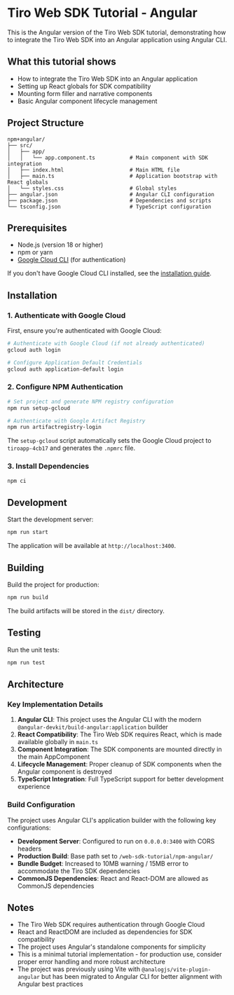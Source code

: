 # Tiro Web SDK Tutorial - Angular

This is the Angular version of the Tiro Web SDK tutorial, demonstrating how to integrate the Tiro Web SDK into an Angular application using Angular CLI.

## What this tutorial shows

- How to integrate the Tiro Web SDK into an Angular application
- Setting up React globals for SDK compatibility
- Mounting form filler and narrative components
- Basic Angular component lifecycle management

## Project Structure

```
npm+angular/
├── src/
│   ├── app/
│   │   └── app.component.ts           # Main component with SDK integration
│   ├── index.html                     # Main HTML file
│   ├── main.ts                        # Application bootstrap with React globals
│   └── styles.css                     # Global styles
├── angular.json                       # Angular CLI configuration
├── package.json                       # Dependencies and scripts
└── tsconfig.json                      # TypeScript configuration
```

## Prerequisites

- Node.js (version 18 or higher)
- npm or yarn
- [Google Cloud CLI](https://cloud.google.com/sdk/docs/install) (for authentication)

If you don't have Google Cloud CLI installed, see the [installation guide](https://cloud.google.com/sdk/docs/install).

## Installation

### 1. Authenticate with Google Cloud

First, ensure you're authenticated with Google Cloud:

```bash
# Authenticate with Google Cloud (if not already authenticated)
gcloud auth login

# Configure Application Default Credentials
gcloud auth application-default login
```

### 2. Configure NPM Authentication

```bash
# Set project and generate NPM registry configuration
npm run setup-gcloud

# Authenticate with Google Artifact Registry
npm run artifactregistry-login
```

The `setup-gcloud` script automatically sets the Google Cloud project to `tiroapp-4cb17` and generates the `.npmrc` file.

### 3. Install Dependencies

```bash
npm ci
```

## Development

Start the development server:
```bash
npm run start
```

The application will be available at `http://localhost:3400`.

## Building

Build the project for production:
```bash
npm run build
```

The build artifacts will be stored in the `dist/` directory.

## Testing

Run the unit tests:
```bash
npm run test
```

## Architecture

### Key Implementation Details

1. **Angular CLI**: This project uses the Angular CLI with the modern `@angular-devkit/build-angular:application` builder
2. **React Compatibility**: The Tiro Web SDK requires React, which is made available globally in `main.ts`
3. **Component Integration**: The SDK components are mounted directly in the main AppComponent
4. **Lifecycle Management**: Proper cleanup of SDK components when the Angular component is destroyed
5. **TypeScript Integration**: Full TypeScript support for better development experience

### Build Configuration

The project uses Angular CLI's application builder with the following key configurations:
- **Development Server**: Configured to run on `0.0.0.0:3400` with CORS headers
- **Production Build**: Base path set to `/web-sdk-tutorial/npm-angular/`
- **Bundle Budget**: Increased to 10MB warning / 15MB error to accommodate the Tiro SDK dependencies
- **CommonJS Dependencies**: React and React-DOM are allowed as CommonJS dependencies

## Notes

- The Tiro Web SDK requires authentication through Google Cloud
- React and ReactDOM are included as dependencies for SDK compatibility
- The project uses Angular's standalone components for simplicity
- This is a minimal tutorial implementation - for production use, consider proper error handling and more robust architecture
- The project was previously using Vite with `@analogjs/vite-plugin-angular` but has been migrated to Angular CLI for better alignment with Angular best practices
